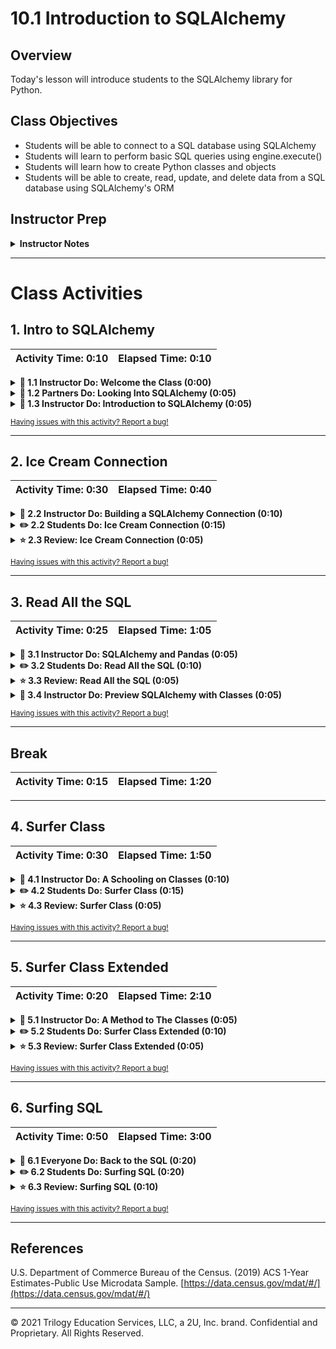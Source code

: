 # 10.1 Introduction to SQLAlchemy

## Overview

Today's lesson will introduce students to the SQLAlchemy library for Python.

## Class Objectives

* Students will  be able to connect to a SQL database using SQLAlchemy
* Students will learn to perform basic SQL queries using engine.execute()
* Students will learn how to create Python classes and objects
* Students will  be able to create, read, update, and delete data from a SQL database using SQLAlchemy's ORM

## Instructor Prep

<details>
  <summary><strong>Instructor Notes</strong></summary>

* This first day on SQLAlchemy includes a lot of material students will need for the homework whilst day two includes more complex activities for the class to practice on. As such, feel free to mix up the timing/activities for these two lessons so as to ensure students feel comfortable with the SQLAlchemy library and are having an enjoyable experience.

* If SQLAlchemy is not running on a student's computer, simply have them `conda install -c anaconda sqlalchemy` within their terminal/GitBash.

* Please reference our [Student FAQ](../../../05-Instructor-Resources/README.md#Unit-10-advanced-data-storage-and-retrieval) for answers to questions frequently asked by students of this program. If you have any recommendations for additional questions, feel free to log an issue or a pull request with your desired additions.

</details>

- - -

# Class Activities

## 1. Intro to SQLAlchemy

| Activity Time:       0:10 |  Elapsed Time:      0:10  |
|---------------------------|---------------------------|

<details>
  <summary><strong>📣 1.1 Instructor Do: Welcome the Class (0:00)</strong></summary>

* Welcome the class back to another fun-filled week of SQL. This week, the class will use Python to interact with SQL databases.

* Open the [slideshow](https://docs.google.com/presentation/d/1h8PkezJoa70IwaygZVO-SMTXovB1frZlC3udsL3zlIQ) and use slides 1 and 2 to welcome the class. Be sure to cover the following:

* Explain that this week's class will combine what we learned last week using SQL and combining it with our favorite programming language - Python!

* Explain to the students what the class objectives are for today:

  * Connect to a SQL database with SQLAlchemy.

  * Perform a SQL query with SQLAlchemy.

  * Create Python classes and objects.

  * Use a Python class to model a SQL table.


</details>

<details>
  <strong><summary>👥 1.2 Partners Do: Looking Into SQLAlchemy (0:05)</strong></summary>

* Open the [slideshow](https://docs.google.com/presentation/d/1h8PkezJoa70IwaygZVO-SMTXovB1frZlC3udsL3zlIQ) and use slides 3-5 to cover the next activity. Be sure to cover the following:

* Before diving into SQLAlchemy as a class, have students break into groups of two or three and research the following questions...

  * What is an ORM?

  * What are the benefits to using an ORM?

  * What are some of the disadvantages to using an ORM?

* After 3 minutes, have the students come back together to answer the questions above.

  * Some of the advantages to using an ORM for SQL databases include:

    * Being able to work across different SQL dialects using the same basic Python query.

    * Being able to create command line interfaces that allow users to construct SQL queries without having to know the language.

</details>

<details>
  <summary><strong>📣 1.3 Instructor Do: Introduction to SQLAlchemy (0:05)</strong></summary>

* Open the [slideshow](https://docs.google.com/presentation/d/1h8PkezJoa70IwaygZVO-SMTXovB1frZlC3udsL3zlIQ) and use slides 6-9 to accompany this activity. Be sure to cover the following talking points:

* Explain that SQLAlchemy is a Python library designed to work with SQL databases.

  * SQLAlchemy bridges the differences in the various dialects of SQL.

  * This means that a single Python script that uses SQLAlchemy can perform the same query across the different SQL dialects, such as PostgreSQL, SQLite, and MySQL.

* Send out the link to the [SQLAlchemy](https://www.sqlalchemy.org/features.html) features page, and tell the students they can refer to this page if they are interested in just how flexible and robust `SQLAlchemy` can be.

* Explain that SQLAlchemy is able to query a SQL database with SQL or Python:

  * The first query is a simple select all query: `SELECT * FROM icecreamstore;`

  * The second queries a database called `BaseballPlayer` that is imported into Python.

  * `player.name_given` uses the dot notation. We will return to what this means and how it is used in our discussion of Python classes and SQLAlchemy ORM.

* Finally, explain that an ORM can also provide greater security against malicious queries such as SQL injections. Feel free to send a [link](https://www.w3schools.com/sql/sql_injection.asp) on injections, but do not dwell on the topic.

* Send the class the link to the [SQLAlchemy Documentation](http://docs.sqlalchemy.org/en/latest/dialects).

  * The page lists SQL dialects that are compatible with SQLAlchemy.

  * To the left side of the page, students can find the complete documentation of the SQLAlchemy library.

  * Students should consult this documentation to clarify any questions they may have before consulting the instructional team. They should be able to fix any number of bugs they encounter this way.

</details>

<sub>[Having issues with this activity? Report a bug!](https://form.jotform.com/200705887599168?activityOr=1+-+Intro+to+SQLAlchemy&lessonpageTitle=Introduction+to+SQLAlchemy&lessonpageNumber=10.1&whereIs=DataViz-Lesson-Plans+GitHub&typeA18=https%3A%2F%2Fgithub.com%2Fcoding-boot-camp%2FDataViz-Lesson-Plans%2Fblob%2Fv1.1%2FDataviz-Lesson-Plans%2F01-Lesson-Plans%2F10-Advanced-Data-Storage-and-Retrieval%2F1%2FLessonPlan.md)</sub>

- - -

## 2. Ice Cream Connection

| Activity Time:       0:30 |  Elapsed Time:      0:40  |
|---------------------------|---------------------------|

<details>
  <summary><strong>📣 2.2 Instructor Do: Building a SQLAlchemy Connection (0:10)</strong></summary>

* You may open the [slideshow](https://docs.google.com/presentation/d/1h8PkezJoa70IwaygZVO-SMTXovB1frZlC3udsL3zlIQ) and use slides 10-12 to accompany the beginning of this activity. Otherwise, be sure to cover the following:

* Let the class know that, for the purposes of today's class, they will only be working with SQLite databases.

  * SQLite is a SQL dialect that shares much the same syntax as PostgreSQL but that it is entirely serverless.

  * How can a database be serverless? Well, SQLite reads and writes directly to ordinary disk files which can in-turn be stored on a computer's hard drive. This makes it amazingly easy to perform tests with and share between users.

  * If any students do not have SQLite installed, have them run `conda install -c anaconda sqlite` within their Terminal/GitBash.

* Once everyone has installed SQLite, open up [01-Ins_BasicSQL_Connection](Activities/01-Ins_BasicSQL_Connection/Solved/Read_Census_Data.ipynb) within Jupyter Notebook and go through the code with the class.

  * In order to use SQLAlchemy, certain modules from the library must be imported. For example, to create a connection to a SQL database, the `create_engine` module will need to be imported.

  * After importing in all of the necessary libraries/modules, the connection engine can finally be created using the `create_engine()` method from earlier and passing a connection string into it.

    ```python
    engine = create_engine(f"sqlite:///{database_path}")
    ```

  * Connection strings can also include the database username, password, or database name. Students can refer to the SQLAlchemy documentation to determine how to connect to other databases, but today's class will focus on sqlite.

* Once a connection engine has been created, developers can then use `engine.execute()` to run SQL commands from their Python script. Simply pass the code to run into the method as a string and SQLAlchemy will pass the request onto the database.

  * For example, to collect all of the data stored within a table on a database, simply pass `SELECT * FROM <Tablename>` into the `engine.execute()` method.

    ![Engine Execute](Images/01-Connections_Execute.png)

  * Point out how the data being returned in [01-Ins_BasicSQL_Connection](Activities/01-Ins_BasicSQL_Connection/Solved/Read_Census_Data.ipynb) is stored within a variable and then looped through so as to print out the rows from `Census_Data`.

* Answer whatever questions the class may have before moving onto the next activity.

</details>

<details>
  <summary><strong>✏️ 2.2 Students Do: Ice Cream Connection (0:15)</strong></summary>

* **Files**:

  * [02-Stu_IceCreamConnection/IceCreamConnector.ipynb](Activities/02-Stu_IceCreamConnection/Unsolved/IceCreamConnector.ipynb)

  * [02-Stu_IceCreamConnection/Resources/icecreamstore.csv](Activities/02-Stu_IceCreamConnection/Resources/icecreamstore.csv)

* **Instructions**: [02-Stu_IceCreamConnection/README.md](Activities/02-Stu_IceCreamConnection/README.md)

* In this activity, students will be creating a new database and connection to it using SQLAlchemy. They will then read the data in with `engine.execute()`.

* You may open the [slideshow](https://docs.google.com/presentation/d/1h8PkezJoa70IwaygZVO-SMTXovB1frZlC3udsL3zlIQ) and use slides 13-15 to accompany this activity.

</details>

<details>
  <summary><strong>⭐ 2.3 Review: Ice Cream Connection (0:05)</strong></summary>

* Open up [02-Stu_IceCreamConnection](Activities/02-Stu_IceCreamConnection/Solved/IceCreamConnector.ipynb) within Jupyter Notebook and run through the code with the class line-by-line, answering whatever questions students may have.

* Make sure to hit upon the following points...

    ![Ice Cream Code](Images/02-IceCreamConnect_Code.png)

  * The queries being used by `engine.execute()` are using plain SQL.

</details>

<sub>[Having issues with this activity? Report a bug!](https://form.jotform.com/200705887599168?activityOr=2+-+Ice+Cream+Connection&lessonpageTitle=Introduction+to+SQLAlchemy&lessonpageNumber=10.1&whereIs=DataViz-Lesson-Plans+GitHub&typeA18=https%3A%2F%2Fgithub.com%2Fcoding-boot-camp%2FDataViz-Lesson-Plans%2Fblob%2Fv1.1%2FDataviz-Lesson-Plans%2F01-Lesson-Plans%2F10-Advanced-Data-Storage-and-Retrieval%2F1%2FLessonPlan.md)</sub>

- - -

## 3. Read All the SQL

| Activity Time:       0:25 |  Elapsed Time:      1:05  |
|---------------------------|---------------------------|

<details>
  <summary><strong>📣 3.1 Instructor Do: SQLAlchemy and Pandas (0:05)</strong></summary>

* Open the [slideshow](https://docs.google.com/presentation/d/1h8PkezJoa70IwaygZVO-SMTXovB1frZlC3udsL3zlIQ) and use slides 16-19 to accompany the beginning of this activity. Be sure to cover the following:

  * One of the most impressive aspects of SQLAlchemy is how it integrates with Pandas.

  * After creating the engine and connection to our SQL database, we can use Pandas to query the database and store the records in a DataFrame.

* Open up [03-Ins_ReadSQL](Activities/03-Ins_ReadSQL/Solved/SQLIntoPandas.ipynb) within Jupyter Notebook in order to show the class how this can be accomplished.

  * Through creating a connection to a database using SQLAlchemy, Pandas can use that engine to pull data directly into a dataframe with the `pd.read_sql()` method.

  * When using the `pd.read_sql()` method, a query string and a connection variable must be passed through. The query string is the same as those written for SQL while the connection variable can be declared using `engine.connect()`.

    ```python
    data = pd.read_sql("SELECT * FROM Census_Data", conn)
    ```

  * Although SQL can always be used for basic analysis, it is often easier to use pandas for exploratory analysis and data wrangling.

* Answer whatever questions the class may have before continuing onto the next activity.

</details>

<details>
  <summary><strong>✏️ 3.2 Students Do: Read All the SQL (0:10)</strong></summary>

* **Files**:

  * [04-Stu_ReadAllTheSQLs/Census_Data.csv](Activities/04-Stu_ReadAllTheSQLs/Resources/Census_Data.csv)

  * [04-Stu_ReadAllTheSQLs/zip_census.csv](Activities/04-Stu_ReadAllTheSQLs/Resources/zip_census.csv)

  * [04-Stu_ReadAllTheSQLs/Read_All_The_SQLs.ipynb](Activities/04-Stu_ReadAllTheSQLs/Unsolved/Read_All_The_SQLs.ipynb)

* **Instructions**: [04-Stu_ReadAllTheSQLs/README.md](Activities/04-Stu_ReadAllTheSQLs/README.md)

* Students will now query an external server using Pandas and SQLAlchemy as they work to create new dataframes based on US census data.

* You may open the [slideshow](https://docs.google.com/presentation/d/1h8PkezJoa70IwaygZVO-SMTXovB1frZlC3udsL3zlIQ) and use slides 20-22 to accompany this activity.

</details>

<details>
  <summary><strong>⭐ 3.3 Review: Read All the SQL (0:05)</strong></summary>

* Open up [04-Stu_ReadAllTheSQLs](Activities/04-Stu_ReadAllTheSQLs/Solved/Read_All_The_SQLs.ipynb) within Jupyter Notebook and run through the code with the class line-by-line, answering whatever questions students may have.

</details>

<details>
  <summary><strong>📣 3.4 Instructor Do: Preview SQLAlchemy with Classes (0:05)</strong></summary>

* Open the [slideshow](https://docs.google.com/presentation/d/1h8PkezJoa70IwaygZVO-SMTXovB1frZlC3udsL3zlIQ) and use slides 23-25 to accompany the beginning of this activity. Be sure to cover the following:

* So far the class has been using SQLAlchemy in ways that make it work in similar fashion to SQL. It takes in strings of SQL code and then performs some tasks based upon that. This, however, is not how it is used in most cases.

* Classes are essentially blueprints for Python objects. In other words, they allow developers to create organized variables with keys, values, and methods on the fly.

* In the case of SQLAlchemy, we can use classes to make a table blueprint and update the SQL schema.

* Open up [05-Ins_Preview_SQL_Alchemy](Activities/05-Ins_Preview_SQL_Alchemy/Solved/Alchemy.ipynb) within an IDE and show the class how differently this code looks in comparison to those scripts they wrote previously.

  * The first thing that should stand out as different to students are the two classes near the top of the application.

  * It is not terribly important for students to understand what these classes mean at the moment. Once the class reconvenes after break, students will be diving much deeper into creating/using classes.

  * What is important is for students to understand that SQLAlchemy uses Python classes as its primary means to communicate and make changes to SQL databases. This is what makes SQLAlchemy an ORM as it uses objects to map changes to SQL tables/databases.

* Let the class know that it is normal to feel intimidated by SQLAlchemy at first. Thankfully this class will be taking a deep look into how the library functions and the whole team will be right there beside them as they become masters of this ORM.

</details>

<sub>[Having issues with this activity? Report a bug!](https://form.jotform.com/200705887599168?activityOr=3+-+Read+All+the+SQL&lessonpageTitle=Introduction+to+SQLAlchemy&lessonpageNumber=10.1&whereIs=DataViz-Lesson-Plans+GitHub&typeA18=https%3A%2F%2Fgithub.com%2Fcoding-boot-camp%2FDataViz-Lesson-Plans%2Fblob%2Fv1.1%2FDataviz-Lesson-Plans%2F01-Lesson-Plans%2F10-Advanced-Data-Storage-and-Retrieval%2F1%2FLessonPlan.md)</sub>

- - -

## Break

| Activity Time:       0:15 |  Elapsed Time:      1:20  |
|---------------------------|---------------------------|

- - -

## 4. Surfer Class

| Activity Time:       0:30 |  Elapsed Time:      1:50  |
|---------------------------|---------------------------|

<details>
  <summary><strong>📣 4.1 Instructor Do: A Schooling on Classes (0:10)</strong></summary>

* Open the [slideshow](https://docs.google.com/presentation/d/1h8PkezJoa70IwaygZVO-SMTXovB1frZlC3udsL3zlIQ) and use slides 27-29 to accompany the beginning of this activity. Be sure to cover the following:

* Once everyone has returned from their break, let the class know that they will now be given a crash course in object oriented programming.

  * Object oriented programming (OOP) is a style of coding based around the concept of "objects". These objects may contain data, often known as attributes, and functions, often known as methods.

  * Python is a class-based programming language. This means that objects can be created according to user-created blueprints, thus allowing developers to rapidly create objects of similar structure/purpose but with differing values.

* Open up [06-Ins_Classes](Activities/06-Ins_Classes/Solved/Dog.ipynb) within an IDE and go through the code line-by-line.

  * To define a class in Python, developers simply have to type `class <ClassName>():`

  * The line `def __init__(self):` is a special method called a "class constructor" that Python calls every time a new instance of the class is created.

  * The parameters declared within `__init__` - excluding "self" - must be passed whenever the developer wishes to create a new instance of the class. This is because each object's values will be defined by these parameters.

    ![Declaring Classes](Images/06-Classes_Declare.png)

  * Creating an instance of a class is quite simple. Simply call the class using the class name and pass in whatever arguments its `__init__` method accepts.

  * Users can then access the object's attributes using dot operators with the object. So, in order to call the `name` attribute of an object, one would use `object.name`

    ![Class Instances](Images/06-Classes_Instance.png)

* Go over this code one more time with the class, answering whatever questions students may have. Once everyone is comfortable with Python classes, move onto the next activity.

</details>

<details>
  <summary><strong>✏️ 4.2 Students Do: Surfer Class (0:15)</strong></summary>

* **Files**: [07-Stu_Surfer_Class/Surfer.ipynb](Activities/07-Stu_Surfer_Class/Unsolved/Surfer.ipynb)

* **Instructions**: [07-Stu_Surfer_Class/README.md](Activities/07-Stu_Surfer_Class/README.md)

* Students will now work on creating their own classes in Python. More specifically, they will be creating a "Surfer" class which will be used more throughout today's lesson.

  ![Surfer Class Output](Images/07-SurferClass_Output.png)

* You may open the [slideshow](https://docs.google.com/presentation/d/1h8PkezJoa70IwaygZVO-SMTXovB1frZlC3udsL3zlIQ) and use slides 30-32 to accompany this activity.

</details>

<details>
  <summary><strong>⭐ 4.3 Review: Surfer Class (0:05)</strong></summary>

* Open up [07-Stu_Surfer_Class](Activities/07-Stu_Surfer_Class/Solved/Surfer.ipynb) within Jupyter Notebook and run through the code with the class line-by-line, answering whatever questions students may have.

</details>

<sub>[Having issues with this activity? Report a bug!](https://form.jotform.com/200705887599168?activityOr=4+-+Surfer+Class&lessonpageTitle=Introduction+to+SQLAlchemy&lessonpageNumber=10.1&whereIs=DataViz-Lesson-Plans+GitHub&typeA18=https%3A%2F%2Fgithub.com%2Fcoding-boot-camp%2FDataViz-Lesson-Plans%2Fblob%2Fv1.1%2FDataviz-Lesson-Plans%2F01-Lesson-Plans%2F10-Advanced-Data-Storage-and-Retrieval%2F1%2FLessonPlan.md)</sub>

- - -

## 5. Surfer Class Extended

| Activity Time:       0:20 |  Elapsed Time:      2:10  |
|---------------------------|---------------------------|

<details>
  <summary><strong>📣 5.1 Instructor Do: A Method to The Classes (0:05)</strong></summary>

* Open the [slideshow](https://docs.google.com/presentation/d/1h8PkezJoa70IwaygZVO-SMTXovB1frZlC3udsL3zlIQ) and use slides 33-35 to accompany the beginning of this activity. Be sure to cover the following:

* Creating and attaching methods to Python classes is also fairly easy to accomplish, thus allowing developers to attach regularly used functions to objects of similar types.

  * Adding methods to a class is very similar to the `__init__` method discussed earlier. Simply define the function using `def`, provide it with a name, and then pass a list of parameters - including self - into the parentheses that follow.

  * To run the method in code, simply call upon the instance of an object created and then, using dot notation, reference the method. For example: `doggy.printHello()` would run the `printHello()` method for the `doggy` object.

* Open up [08-Ins_Classes_With_Methods](Activities/08-Ins_Classes_With_Methods/Solved/Classes_With_Methods.ipynb) within an IDE and go through the code line-by-line, answering whatever questions students may have.

  * The `boast()` method contained within the `Expert` class takes in another object as a parameter and then prints out some statements based upon its contents.

    ![Class Methods](Images/08-ClassMethods_Code.png)

* Answer whatever questions students may have before moving onto the next activity.

</details>

<details>
  <summary><strong>✏️ 5.2 Students Do: Surfer Class Extended (0:10)</strong></summary>

* **File**: [09-Stu_Surfer_Class_Extended/Surfer_Extended.ipynb](Activities/09-Stu_Surfer_Class_Extended/Unsolved/Surfer_Extended.ipynb)

* **Instructions**: [09-Stu_Surfer_Class_Extended/README.md](Activities/09-Stu_Surfer_Class_Extended/README.md)

* The class will now be reworking their Surfer script from earlier as they add in some methods to perform some specific tasks.

  ![Surfer Methods Output](Images/09-SurferMethods_Output.png)

* You may open the [slideshow](https://docs.google.com/presentation/d/1h8PkezJoa70IwaygZVO-SMTXovB1frZlC3udsL3zlIQ) and use slides 36-38 to accompany this activity.

</details>

<details>
  <summary><strong>⭐ 5.3 Review: Surfer Class Extended (0:05)</strong></summary>

* Open up [09-Stu_Surfer_Class_Extended](Activities/09-Stu_Surfer_Class_Extended/Solved/Surfer_Extended.ipynb) within Jupyter Notebook and run through the code with the class line-by-line, answering whatever questions students may have.

</details>

<sub>[Having issues with this activity? Report a bug!](https://form.jotform.com/200705887599168?activityOr=5+-+Surfer+Class+Extended&lessonpageTitle=Introduction+to+SQLAlchemy&lessonpageNumber=10.1&whereIs=DataViz-Lesson-Plans+GitHub&typeA18=https%3A%2F%2Fgithub.com%2Fcoding-boot-camp%2FDataViz-Lesson-Plans%2Fblob%2Fv1.1%2FDataviz-Lesson-Plans%2F01-Lesson-Plans%2F10-Advanced-Data-Storage-and-Retrieval%2F1%2FLessonPlan.md)</sub>

- - -

## 6. Surfing SQL

| Activity Time:       0:50 |  Elapsed Time:      3:00  |
|---------------------------|---------------------------|

<details>
  <summary><strong>🎉 6.1 Everyone Do: Back to the SQL (0:20)</strong></summary>

* You may open the [slideshow](https://docs.google.com/presentation/d/1h8PkezJoa70IwaygZVO-SMTXovB1frZlC3udsL3zlIQ) and use slides 39 and 40 to accompany the beginning of this activity.

* Now that everyone has a firm grasp on how to create and use Python classes, it is time to dive back into SQLAlchemy and its class-based methodology.

* For the purposes of this activity, start out with a blank Python script and have the class follow along. By the end of the activity, everyone should have code that looks that stored in [10-Ins_SQL_Alchemy_Revisited](Activities/10-Ins_SQL_Alchemy_Revisited/Solved/Alchemy_Annotated.ipynb).

* As with most Python code that uses external libraries, the first step is to import in the modules desired.

  * `create_engine` allows SQLAlchemy to create connections to SQL databases.

  * `declarative_base` allows SQLAlchemy to convert the classes created in Python to SQL tables.

  * The different datatypes used in SQL must also be imported into Python from SQLAlchemy. These datatypes are then used when creating class fields so as to state what datatypes each column in the SQL table should contain.

    ```python
    # Dependencies
    # ----------------------------------
    # Imports the method used for connecting to DBs
    from sqlalchemy import create_engine

    # Imports the methods needed to abstract classes into tables
    from sqlalchemy.ext.declarative import declarative_base

    # Allow us to declare column types
    from sqlalchemy import Column, Integer, String, Float
    ```

* The classes created using SQLAlchemy's "Base" class will serve as the anchor points for SQL tables.

  * When creating classes to be used with SQLAlchemy, a `__tablename__` field must be declared and provided with the name of a table. If the table exists, any new objects created will be added into the existing table. If the table does not yet exist, a new table will be created based upon the class' fields.

  * Each field of a SQLAlchemy class must be declared as a column and the datatype of the field must also be provided.

  * A primary key can also be set by using the `primary_key` value and setting it to either True or False.

    ```python
    # Sets an object to utilize the default declarative base in SQL Alchemy
    Base = declarative_base()

    # Creates Classes which will serve as the anchor points for our Tables
    class Dog(Base):
        __tablename__ = 'dog'
        id = Column(Integer, primary_key=True)
        name = Column(String(255))
        color = Column(String(255))
        age = Column(Integer)

    class Cat(Base):
        __tablename__ = 'cat'
        id = Column(Integer, primary_key=True)
        name = Column(String(255))
        color = Column(String(255))
        age = Column(Integer)
    ```

  * Creating instances of SQLAlchemy classes functions almost identically to creating regular Python objects. It is not necessary to declare fields explicitly within the constructor but this is common practice.

    ```python
    # Calls the Pet Constructors to create "Dog" and "Cat" objects
    dog = Dog(name='Rex', color='Brown', age=4)
    cat = Cat(name='Felix', color='Gray', age=7)
    ```

* After the SQLAlchemy classes have been made, they can be created on the SQL database by creating a connection engine and then calling `Base.metadata.create_all(engine)`

  * The `create_all` looks through the Python script and checks if the classes declared exist within the database being connected to. If they do not yet exist, the tables will be created at this time.

    ```python
    # Create Database Connection
    # ----------------------------------
    # Creates a connection to our DB
    engine = create_engine("sqlite:///pets.sqlite")
    conn = engine.connect()

    # Create a "Metadata" Layer That Abstracts our SQL Database
    # ----------------------------------
    # Create (if not already in existence) the tables associated with our classes.
    Base.metadata.create_all(engine)
    ```

* SQLAlchemy functions much like Git does in how new rows of data can be added/changed within a SQL table.

  * A SQLAlchemy session is created using the `Session` module and bound to the connection engine.

  * New rows of data can then be staged by creating a new instance of a SQLAlchemy class and passing them into `session.add()` as a parameter.

  * When all of the changes desired have been made, simply use `session.commit()` to push them up to the database.

    ```python
    # Session is a temporary binding to our DB
    from sqlalchemy.orm import Session
    session = Session(bind=engine)

    # Add Records to the Appropriate DB
    # ----------------------------------
    # Use the SQL ALchemy methods to run simple "INSERT" statements using the classes and objects
    session.add(dog)
    session.add(cat)
    session.commit()
    ```

* Run through the code as many times as needed so as to ensure that the class fully understands how to use SQLAlchemy to add new data/tables to a SQL database.

  * Feel free to point out how simple it is to collect all of the data from a SQL table using SQLAlchemy as well.

  * Simply use `session.query()` and pass the class/table to query in as a parameter. The returned data can then be looped through and printed to the terminal.

    ```python
    # Perform a simple query of the database
    dog_list = session.query(Dog)
    for doggy in dog_list:
        print(doggy.name)

    cat_list = session.query(Cat)
    for kitty in cat_list:
        print(kitty.name)
    ```

* When the class seems comfortable with the script they have just written, go through it one final time and have them describe to you what each line does. Upon reaching the end of the script, feel free to move onto the next activity.

</details>

<details>
  <summary><strong>✏️ 6.2 Students Do: Surfing SQL (0:20)</strong></summary>

* **Files**: [11-Stu_Surfer_SQL/Surfer_SQL.ipynb](Activities/11-Stu_Surfer_SQL/Unsolved/Surfer_SQL.ipynb)

* **Instructions**: [11-Stu_Surfer_SQL/README.md](Activities/11-Stu_Surfer_SQL/README.md)

* Students will now test their SQLAlchemy skills as they attempt to turn their Surfer class from earlier into a new table on a SQL database whilst also creating a new Board class.

* You may open the [slideshow](https://docs.google.com/presentation/d/1h8PkezJoa70IwaygZVO-SMTXovB1frZlC3udsL3zlIQ) and use slides 36-38 to accompany this activity.

</details>

<details>
  <summary><strong>⭐ 6.3 Review: Surfing SQL (0:10)</strong></summary>

* Open up [11-Stu_Surfer_SQL](Activities/11-Stu_Surfer_SQL/Solved/Surfer_SQL.ipynb) within Jupyter Notebook and run through the code with the class line-by-line, answering whatever questions students may have.

</details>

<sub>[Having issues with this activity? Report a bug!](https://form.jotform.com/200705887599168?activityOr=6+-+Surfing+SQL&lessonpageTitle=Introduction+to+SQLAlchemy&lessonpageNumber=10.1&whereIs=DataViz-Lesson-Plans+GitHub&typeA18=https%3A%2F%2Fgithub.com%2Fcoding-boot-camp%2FDataViz-Lesson-Plans%2Fblob%2Fv1.1%2FDataviz-Lesson-Plans%2F01-Lesson-Plans%2F10-Advanced-Data-Storage-and-Retrieval%2F1%2FLessonPlan.md)</sub>

- - -

## References

U.S. Department of Commerce Bureau of the Census. (2019) ACS 1-Year Estimates-Public Use Microdata Sample. [https://data.census.gov/mdat/#/](https://data.census.gov/mdat/#/)

- - -

© 2021 Trilogy Education Services, LLC, a 2U, Inc. brand. Confidential and Proprietary. All Rights Reserved.

